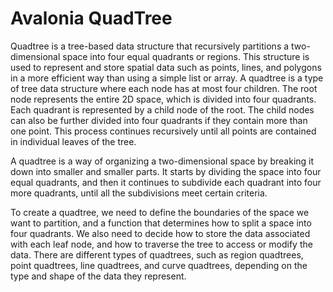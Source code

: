 # Avalonia QuadTree
Quadtree is a tree-based data structure that recursively partitions a two-dimensional space into four equal quadrants or regions. This structure is used to represent and store spatial data such as points, lines, and polygons in a more efficient way than using a simple list or array. A quadtree is a type of tree data structure where each node has at most four children. The root node represents the entire 2D space, which is divided into four quadrants. Each quadrant is represented by a child node of the root. The child nodes can also be further divided into four quadrants if they contain more than one point. This process continues recursively until all points are contained in individual leaves of the tree.

A quadtree is a way of organizing a two-dimensional space by breaking it down into smaller and smaller parts. It starts by dividing the space into four equal quadrants, and then it continues to subdivide each quadrant into four more quadrants, until all the subdivisions meet certain criteria.

To create a quadtree, we need to define the boundaries of the space we want to partition, and a function that determines how to split a space into four quadrants. We also need to decide how to store the data associated with each leaf node, and how to traverse the tree to access or modify the data. There are different types of quadtrees, such as region quadtrees, point quadtrees, line quadtrees, and curve quadtrees, depending on the type and shape of the data they represent.


